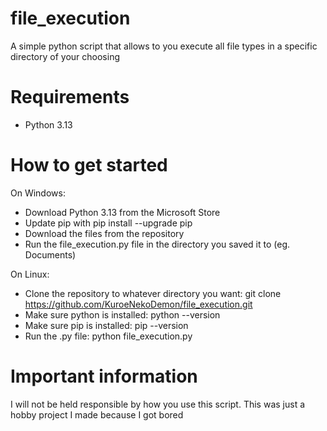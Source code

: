 # file_execution
A simple python script that allows to you execute all file types in a specific directory of your choosing

# Requirements
- Python 3.13

# How to get started

On Windows:

- Download Python 3.13 from the Microsoft Store
- Update pip with pip install --upgrade pip
- Download the files from the repository
- Run the file_execution.py file in the directory you saved it to (eg. Documents)

On Linux:

- Clone the repository to whatever directory you want: git clone https://github.com/KuroeNekoDemon/file_execution.git
- Make sure python is installed: python --version
- Make sure pip is installed: pip --version
- Run the .py file: python file_execution.py

# Important information
I will not be held responsible by how you use this script. This was just a hobby project I made because I got bored
